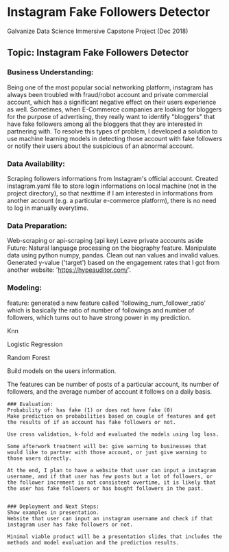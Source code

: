 # Instagram Fake Followers Detector
Galvanize Data Science Immersive Capstone Project (Dec 2018)

## Topic: Instagram Fake Followers Detector 

### Business Understanding: 
Being one of the most popular social networking platform, instagram has always been troubled with fraud/robot account and private commercial account, which has a significant negative effect on their users experience as well. Sometimes, when E-Commerce companies are looking for bloggers for the purpose of advertising, they really want to identify "bloggers" that have fake followers among all the bloggers that they are interested in partnering with. To resolve this types of problem, I developed a solution to use machine learning models in detecting those account with fake followers or notify their users about the suspicious of an abnormal account. 

### Data Availability:
Scraping followers informations from Instagram's official account.
Created instagram.yaml file to store login informations on local machine (not in the project directory), so that nexttime if I am interested in informations from another account (e.g. a particular e-commerce platform), there is no need to log in manually everytime.


### Data Preparation:
Web-scraping or api-scraping (api key)
Leave private accounts aside
Future: Natural language processing on the biography feature.
Manipulate data using python numpy, pandas. Clean out nan values and invalid values.
Generated y-value ('target') based on the engagement rates that I got from another website: 'https://hypeauditor.com/'.


### Modeling:
feature: generated a new feature called 'following_num_follower_ratio' which is basically the ratio of number of followings and number of followers, which turns out to have strong power in my prediction.

Knn

Logistic Regression

Random Forest

Build models on the users information. 

The features can be number of posts of a particular account, its number of followers, and the average number of account it follows on a daily basis.
  `````````
### Evaluation:
Probability of: has fake (1) or does not have fake (0)
Make prediction on probabilities based on couple of features and get the results of if an account has fake followers or not. 

Use cross validation, k-fold and evaluated the models using log loss.

Some afterwork treatment will be: give warning to businesses that would like to partner with those account, or just give warning to those users directly. 

At the end, I plan to have a website that user can input a instagram username, and if that user has few posts but a lot of followers, or the follower increment is not consistent overtime, it is likely that the user has fake followers or has bought followers in the past.


### Deployment and Next Steps:
Show examples in presentation.
Website that user can input an instagram username and check if that instagram user has fake followers or not.

Minimal viable product will be a presentation slides that includes the methods and model evaluation and the prediction results.
